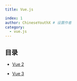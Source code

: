 ```yaml
---
title: Vue.js

index: 1
author: ChineseYouthX # 设置作者
category:
  - vue.js
---
```


## 目录

- [Vue 2](vue2/README.md)

- [Vue 3](vue3/README.md)

